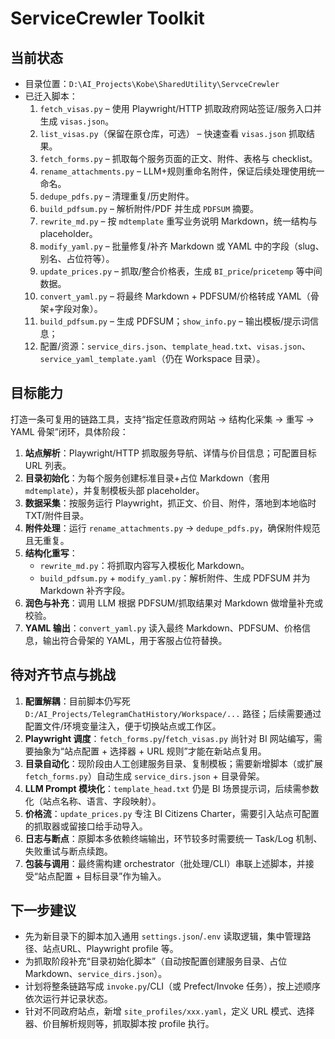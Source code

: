 # ServiceCrewler Toolkit

## 当前状态
- 目录位置：`D:\AI_Projects\Kobe\SharedUtility\ServceCrewler`
- 已迁入脚本：
  1. `fetch_visas.py` – 使用 Playwright/HTTP 抓取政府网站签证/服务入口并生成 `visas.json`。
  2. `list_visas.py`（保留在原仓库，可选） – 快速查看 `visas.json` 抓取结果。
  3. `fetch_forms.py` – 抓取每个服务页面的正文、附件、表格与 checklist。
  4. `rename_attachments.py` – LLM+规则重命名附件，保证后续处理使用统一命名。
  5. `dedupe_pdfs.py` – 清理重复/历史附件。
  6. `build_pdfsum.py` – 解析附件/PDF 并生成 `PDFSUM` 摘要。
  7. `rewrite_md.py` – 按 `mdtemplate` 重写业务说明 Markdown，统一结构与 placeholder。
  8. `modify_yaml.py` – 批量修复/补齐 Markdown 或 YAML 中的字段（slug、别名、占位符等）。
  9. `update_prices.py` – 抓取/整合价格表，生成 `BI_price`/`pricetemp` 等中间数据。
  10. `convert_yaml.py` – 将最终 Markdown + PDFSUM/价格转成 YAML（骨架+字段对象）。
  11. `build_pdfsum.py` – 生成 PDFSUM；`show_info.py` – 输出模板/提示词信息；
  12. 配置/资源：`service_dirs.json`、`template_head.txt`、`visas.json`、`service_yaml_template.yaml`（仍在 Workspace 目录）。

## 目标能力
打造一条可复用的链路工具，支持“指定任意政府网站 → 结构化采集 → 重写 → YAML 骨架”闭环，具体阶段：
1. **站点解析**：Playwright/HTTP 抓取服务导航、详情与价目信息；可配置目标 URL 列表。
2. **目录初始化**：为每个服务创建标准目录+占位 Markdown（套用 `mdtemplate`），并复制模板头部 placeholder。
3. **数据采集**：按服务运行 Playwright，抓正文、价目、附件，落地到本地临时 TXT/附件目录。
4. **附件处理**：运行 `rename_attachments.py` → `dedupe_pdfs.py`，确保附件规范且无重复。
5. **结构化重写**：
   - `rewrite_md.py`：将抓取内容写入模板化 Markdown。
   - `build_pdfsum.py` + `modify_yaml.py`：解析附件、生成 PDFSUM 并为 Markdown 补齐字段。
6. **润色与补充**：调用 LLM 根据 PDFSUM/抓取结果对 Markdown 做增量补充或校验。
7. **YAML 输出**：`convert_yaml.py` 读入最终 Markdown、PDFSUM、价格信息，输出符合骨架的 YAML，用于客服占位符替换。

## 待对齐节点与挑战
1. **配置解耦**：目前脚本仍写死 `D:/AI_Projects/TelegramChatHistory/Workspace/...` 路径；后续需要通过配置文件/环境变量注入，便于切换站点或工作区。
2. **Playwright 调度**：`fetch_forms.py`/`fetch_visas.py` 尚针对 BI 网站编写，需要抽象为“站点配置 + 选择器 + URL 规则”才能在新站点复用。
3. **目录自动化**：现阶段由人工创建服务目录、复制模板；需要新增脚本（或扩展 `fetch_forms.py`）自动生成 `service_dirs.json` + 目录骨架。
4. **LLM Prompt 模块化**：`template_head.txt` 仍是 BI 场景提示词，后续需参数化（站点名称、语言、字段映射）。
5. **价格流**：`update_prices.py` 专注 BI Citizens Charter，需要引入站点可配置的抓取器或留接口给手动导入。
6. **日志与断点**：原脚本多依赖终端输出，环节较多时需要统一 Task/Log 机制、失败重试与断点续跑。
7. **包装与调用**：最终需构建 orchestrator（批处理/CLI）串联上述脚本，并接受“站点配置 + 目标目录”作为输入。

## 下一步建议
- 先为新目录下的脚本加入通用 `settings.json`/`.env` 读取逻辑，集中管理路径、站点URL、Playwright profile 等。
- 为抓取阶段补充“目录初始化脚本”（自动按配置创建服务目录、占位 Markdown、`service_dirs.json`）。
- 计划将整条链路写成 `invoke.py`/CLI（或 Prefect/Invoke 任务），按上述顺序依次运行并记录状态。
- 针对不同政府站点，新增 `site_profiles/xxx.yaml`，定义 URL 模式、选择器、价目解析规则等，抓取脚本按 profile 执行。
